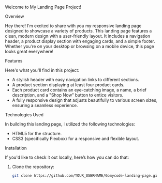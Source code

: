  Welcome to My Landing Page Project!

 Overview

Hey there! I'm excited to share with you my responsive landing page designed to showcase a variety of products. This landing page features a clean, modern design with a user-friendly layout. It includes a navigation header, a product display section with engaging cards, and a simple footer. Whether you're on your desktop or browsing on a mobile device, this page looks great everywhere!

 Features

Here's what you'll find in this project:

- A stylish header with easy navigation links to different sections.
- A product section displaying at least four product cards.
- Each product card contains an eye-catching image, a name, a brief description, and a "Shop Now" button to entice visitors.
- A fully responsive design that adjusts beautifully to various screen sizes, ensuring a seamless experience.

 Technologies Used

In building this landing page, I utilized the following technologies:

- HTML5 for the structure.
- CSS3 (specifically Flexbox) for a responsive and flexible layout.
  

 Installation

If you'd like to check it out locally, here’s how you can do that:

1. Clone the repository:
   ```bash
   git clone https://github.com/YOUR_USERNAME/Gomycode-landing-page.git
